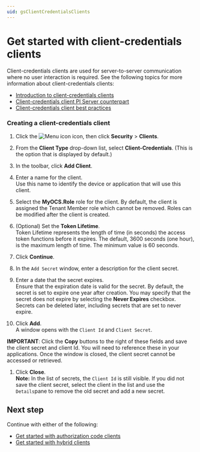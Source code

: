 ```yaml
---
uid: gsClientCredentialsClients
---
```

# Get started with client-credentials clients

Client-credentials clients are used for server-to-server communication where no user interaction is required. See the following topics for more information about client-credentials clients:

- [Introduction to client-credentials clients](xref:ccClients#client-credentials-client)
- [Client-credentials client PI Server counterpart](xref:ccClients#client-credentials-pi-server)
- [Client-credentials client best practices](xref:ccClients#client-credentials-bp)

### Creating a client-credentials client

1. Click the ![Menu icon](images/menu-icon.png) icon, then click **Security** > **Clients**.

1. From the **Client Type** drop-down list, select **Client-Credentials**. (This is the option that is displayed by default.)

1. In the toolbar, click **Add Client**.

1. Enter a name for the client.  
   Use this name to identify the device or application that will use this client.

1. Select the **MyOCS.Role** role for the client.
   By default, the client is assigned the Tenant Member role which cannot be removed. Roles can be modified after the client is created.

1. (Optional) Set the **Token Lifetime**.  
   Token Lifetime represents the length of time (in seconds) the access token functions before it expires. The default, 3600 seconds (one hour), is the maximum length of time. The minimum value is 60 seconds.

1. Click **Continue**.

1. In the `Add Secret` window, enter a description for the client secret.

1. Enter a date that the secret expires.  
   Ensure that the expiration date is valid for the secret. By default, the secret is set to expire one year after creation. You may specify that the secret does not expire by selecting the **Never Expires** checkbox. Secrets can be deleted later, including secrets that are set to never expire.

1. Click **Add**.  
    A window opens with the `Client Id` and `Client Secret`.
    
**IMPORTANT**:  Click the **Copy** buttons to the right of these fields and save the client secret and client Id. You will need to reference these in your applications. Once the window is closed, the client secret cannot be accessed or retrieved.
    
1. Click **Close**.  
   **Note:** In the list of secrets, the `Client Id` is still visible. If you did not save the client secret, select the client in the list and use the `Details`pane to remove the old secret and add a new secret.

## Next step

Continue with either of the following:

- [Get started with authorization code clients](xref:gsAuthorizationCodeClients) 
- [Get started with hybrid clients](xref:gsHybridClients)